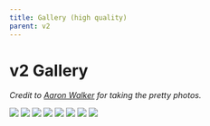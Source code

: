 ```yaml
---
title: Gallery (high quality)
parent: v2
---
```


# v2 Gallery

_Credit to [Aaron Walker](http://instagram.com/aawalkerphoto/) for taking the pretty photos._

![]({{site.baseurl}}/assets/images/gallery-v2-large-1.jpg)
![]({{site.baseurl}}/assets/images/gallery-v2-large-2.jpg)
![]({{site.baseurl}}/assets/images/gallery-v2-large-3.jpg)
![]({{site.baseurl}}/assets/images/gallery-v2-large-4.jpg)
![]({{site.baseurl}}/assets/images/gallery-v2-large-5.jpg)
![]({{site.baseurl}}/assets/images/gallery-v2-large-6.jpg)
![]({{site.baseurl}}/assets/images/gallery-v2-large-7.jpg)
![]({{site.baseurl}}/assets/images/gallery-v2-large-8.jpg)